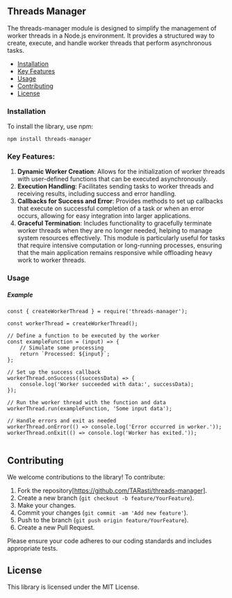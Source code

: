 ## Threads Manager

The threads-manager module is designed to simplify the management of worker threads in a Node.js environment. It provides a structured way to create, execute, and handle worker threads that perform asynchronous tasks.

* [Installation](#installation)
* [Key Features](#key-features)
* [Usage](#usage)
* [Contributing](#contributing)
* [License](#license)

### Installation

To install the library, use npm:

```
npm install threads-manager
```


### Key Features:

1.  **Dynamic Worker Creation**: Allows for the initialization of worker threads with user-defined functions that can be executed asynchronously.
2.  **Execution Handling**: Facilitates sending tasks to worker threads and receiving results, including success and error handling.
3.  **Callbacks for Success and Error**: Provides methods to set up callbacks that execute on successful completion of a task or when an error occurs, allowing for easy integration into larger applications.
4.  **Graceful Termination**: Includes functionality to gracefully terminate worker threads when they are no longer needed, helping to manage system resources effectively.
This module is particularly useful for tasks that require intensive computation or long-running processes, ensuring that the main application remains responsive while offloading heavy work to worker threads.


### Usage
##### Example
```
const { createWorkerThread } = require('threads-manager');

const workerThread = createWorkerThread();

// Define a function to be executed by the worker
const exampleFunction = (input) => {
    // Simulate some processing
    return `Processed: ${input}`;
};

// Set up the success callback
workerThread.onSuccess((successData) => {
    console.log('Worker succeeded with data:', successData);
});

// Run the worker thread with the function and data
workerThread.run(exampleFunction, 'Some input data');

// Handle errors and exit as needed
workerThread.onError(() => console.log('Error occurred in worker.'));
workerThread.onExit(() => console.log('Worker has exited.'));


```

## Contributing

We welcome contributions to the library! To contribute:

1. Fork the repository[https://github.com/TARasti/threads-manager].
2. Create a new branch (`git checkout -b feature/YourFeature`).
3. Make your changes.
4. Commit your changes (`git commit -am 'Add new feature'`).
5. Push to the branch (`git push origin feature/YourFeature`).
6. Create a new Pull Request.

Please ensure your code adheres to our coding standards and includes appropriate tests.

## License

This library is licensed under the MIT License.
